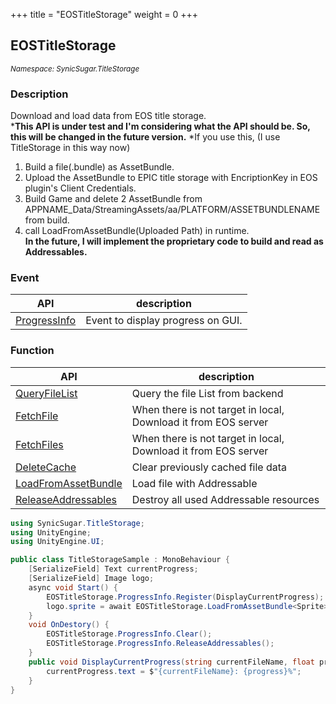 +++
title = "EOSTitleStorage"
weight = 0
+++

## EOSTitleStorage
<small>*Namespace: SynicSugar.TitleStorage*</small>


### Description
Download and load data from EOS title storage.<br>
***This API is under test and I'm considering what the API should be. So, this will be changed in the future version.**
*If you use this, (I use TitleStorage in this way now) <br>
1. Build a file(.bundle) as AssetBundle.<br>
2. Upload the AssetBundle to EPIC title storage with EncriptionKey in EOS plugin's Client Credentials.<br>
3. Build Game and delete 2 AssetBundle from APPNAME_Data/StreamingAssets/aa/PLATFORM/ASSETBUNDLENAME from build.<br>
4. call LoadFromAssetBundle(Uploaded Path) in runtime.<br>
**In the future, I will implement the proprietary code to build and read as Addressables.**<br>



### Event
| API | description |
|---|---|
| [ProgressInfo](../EOSTitleStorage/transferprogressevent) | Event to display progress on GUI. |

### Function
| API | description |
|---|---|
| [QueryFileList](../EOSTitleStorage/queryfilelist) | Query the file List from backend |
| [FetchFile](../EOSTitleStorage/fetchfile) | When there is not target in local, Download it from EOS server |
| [FetchFiles](../EOSTitleStorage/fetchfiles) | When there is not target in local, Download it from EOS server |
| [DeleteCache](../EOSTitleStorage/deletecache) | Clear previously cached file data |
| [LoadFromAssetBundle](../EOSTitleStorage/loadfromassetbundle) | Load file with Addressable |
| [ReleaseAddressables](../EOSTitleStorage/releaseaddressables) | Destroy all used Addressable resources |



```cs
using SynicSugar.TitleStorage;
using UnityEngine;
using UnityEngine.UI;

public class TitleStorageSample : MonoBehaviour {
    [SerializeField] Text currentProgress;
    [SerializeField] Image logo;
    async void Start() {
        EOSTitleStorage.ProgressInfo.Register(DisplayCurrentProgress);
        logo.sprite = await EOSTitleStorage.LoadFromAssetBundle<Sprite>("TestLogo");
    }
    void OnDestory() {
        EOSTitleStorage.ProgressInfo.Clear();
        EOSTitleStorage.ProgressInfo.ReleaseAddressables();
    }
    public void DisplayCurrentProgress(string currentFileName, float progress){
        currentProgress.text = $"{currentFileName}: {progress}%";
    }
}
```
